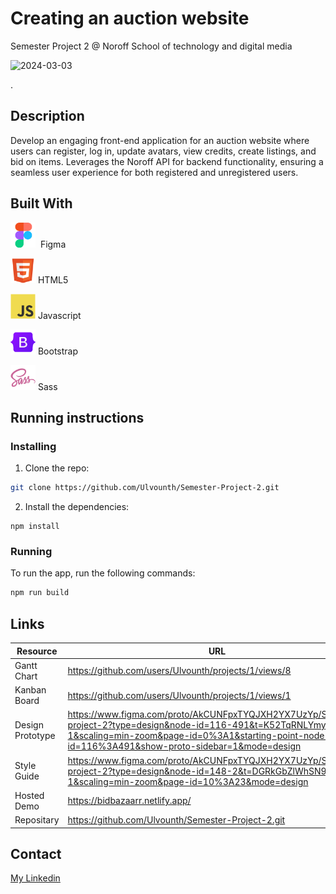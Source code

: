 <h1>Creating an auction website</h1>
<p>Semester Project 2 @ Noroff School of technology and digital media</p>

![2024-03-03](https://github.com/Ulvounth/Semester-Project-2/assets/98667510/ea7966ae-5486-4bf8-bf59-52e12c0ffea8)



.

## Description

Develop an engaging front-end application for an auction website where users can register, log in, update avatars, view credits, create listings, and bid on items. Leverages the Noroff API for backend functionality, ensuring a seamless user experience for both registered and unregistered users.

## Built With

<img src="https://github.com/devicons/devicon/blob/master/icons/figma/figma-original.svg" title="Figma" alt="Figma" width="40" height="40"/>&nbsp;  Figma 

<img src="https://github.com/devicons/devicon/blob/master/icons/html5/html5-original.svg" title="HTML5" alt="HTML" width="40" height="40"/>  HTML5

<img src="https://github.com/devicons/devicon/blob/master/icons/javascript/javascript-original.svg"  title="JS" alt="JS" width="40" height="40"/>  Javascript

<img src="https://github.com/devicons/devicon/blob/master/icons/bootstrap/bootstrap-original.svg"  title="Bootstrap" alt="Bootstrap" width="40" height="40"/>  Bootstrap

<img src="https://github.com/devicons/devicon/blob/master/icons/sass/sass-original.svg"  title="Sass" alt="Sass" width="40" height="40"/>  Sass

## Running instructions

### Installing

1. Clone the repo:

```bash
git clone https://github.com/Ulvounth/Semester-Project-2.git
```

2. Install the dependencies:

```
npm install
```

### Running

To run the app, run the following commands:

```bash
npm run build
```

## Links

| Resource | URL |
| --- | --- |
| Gantt Chart | https://github.com/users/Ulvounth/projects/1/views/8 |
| Kanban Board | https://github.com/users/Ulvounth/projects/1/views/1 |
| Design Prototype | https://www.figma.com/proto/AkCUNFpxTYQJXH2YX7UzYp/Semester-project-2?type=design&node-id=116-491&t=K52TqRNLYmyreX3V-1&scaling=min-zoom&page-id=0%3A1&starting-point-node-id=116%3A491&show-proto-sidebar=1&mode=design |
| Style Guide | https://www.figma.com/proto/AkCUNFpxTYQJXH2YX7UzYp/Semester-project-2?type=design&node-id=148-2&t=DGRkGbZlWhSN9dMO-1&scaling=min-zoom&page-id=10%3A23&mode=design |
| Hosted Demo | https://bidbazaarr.netlify.app/ |
| Repositary | https://github.com/Ulvounth/Semester-Project-2.git |

## Contact

[My Linkedin](https://www.linkedin.com/in/andreas-ulvund-98066376/)
